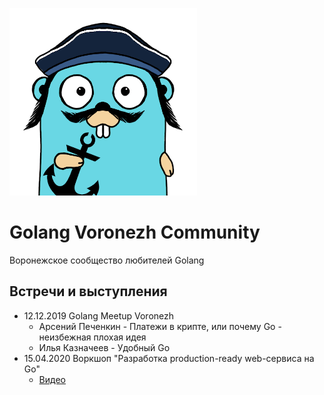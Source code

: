 ![Golang Voronezh Logo](images/logo.png)

# Golang Voronezh Community

Воронежское сообщество любителей Golang

## Встречи и выступления

- 12.12.2019 Golang Meetup Voronezh
    - Арсений Печенкин - Платежи в крипте, или почему Go - неизбежная плохая идея
    - Илья Казначеев - Удобный Go
- 15.04.2020 Воркшоп "Разработка production-ready web-сервиса на Go"
    - [Видео](https://www.youtube.com/watch?v=UTWIskmGN5o)
